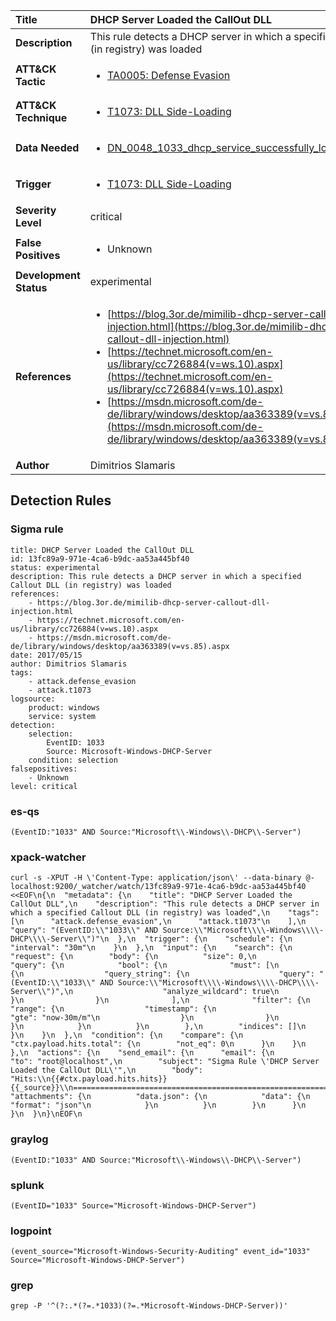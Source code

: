 | Title                    | DHCP Server Loaded the CallOut DLL       |
|:-------------------------|:------------------|
| **Description**          | This rule detects a DHCP server in which a specified Callout DLL (in registry) was loaded |
| **ATT&amp;CK Tactic**    |  <ul><li>[TA0005: Defense Evasion](https://attack.mitre.org/tactics/TA0005)</li></ul>  |
| **ATT&amp;CK Technique** | <ul><li>[T1073: DLL Side-Loading](https://attack.mitre.org/techniques/T1073)</li></ul>  |
| **Data Needed**          | <ul><li>[DN_0048_1033_dhcp_service_successfully_loaded_callout_dlls](../Data_Needed/DN_0048_1033_dhcp_service_successfully_loaded_callout_dlls.md)</li></ul>  |
| **Trigger**              | <ul><li>[T1073: DLL Side-Loading](../Triggers/T1073.md)</li></ul>  |
| **Severity Level**       | critical |
| **False Positives**      | <ul><li>Unknown</li></ul>  |
| **Development Status**   | experimental |
| **References**           | <ul><li>[https://blog.3or.de/mimilib-dhcp-server-callout-dll-injection.html](https://blog.3or.de/mimilib-dhcp-server-callout-dll-injection.html)</li><li>[https://technet.microsoft.com/en-us/library/cc726884(v=ws.10).aspx](https://technet.microsoft.com/en-us/library/cc726884(v=ws.10).aspx)</li><li>[https://msdn.microsoft.com/de-de/library/windows/desktop/aa363389(v=vs.85).aspx](https://msdn.microsoft.com/de-de/library/windows/desktop/aa363389(v=vs.85).aspx)</li></ul>  |
| **Author**               | Dimitrios Slamaris |


## Detection Rules

### Sigma rule

```
title: DHCP Server Loaded the CallOut DLL
id: 13fc89a9-971e-4ca6-b9dc-aa53a445bf40
status: experimental
description: This rule detects a DHCP server in which a specified Callout DLL (in registry) was loaded
references:
    - https://blog.3or.de/mimilib-dhcp-server-callout-dll-injection.html
    - https://technet.microsoft.com/en-us/library/cc726884(v=ws.10).aspx
    - https://msdn.microsoft.com/de-de/library/windows/desktop/aa363389(v=vs.85).aspx
date: 2017/05/15
author: Dimitrios Slamaris
tags:
    - attack.defense_evasion
    - attack.t1073
logsource:
    product: windows
    service: system
detection:
    selection:
        EventID: 1033
        Source: Microsoft-Windows-DHCP-Server
    condition: selection
falsepositives: 
    - Unknown
level: critical

```





### es-qs
    
```
(EventID:"1033" AND Source:"Microsoft\\-Windows\\-DHCP\\-Server")
```


### xpack-watcher
    
```
curl -s -XPUT -H \'Content-Type: application/json\' --data-binary @- localhost:9200/_watcher/watch/13fc89a9-971e-4ca6-b9dc-aa53a445bf40 <<EOF\n{\n  "metadata": {\n    "title": "DHCP Server Loaded the CallOut DLL",\n    "description": "This rule detects a DHCP server in which a specified Callout DLL (in registry) was loaded",\n    "tags": [\n      "attack.defense_evasion",\n      "attack.t1073"\n    ],\n    "query": "(EventID:\\"1033\\" AND Source:\\"Microsoft\\\\-Windows\\\\-DHCP\\\\-Server\\")"\n  },\n  "trigger": {\n    "schedule": {\n      "interval": "30m"\n    }\n  },\n  "input": {\n    "search": {\n      "request": {\n        "body": {\n          "size": 0,\n          "query": {\n            "bool": {\n              "must": [\n                {\n                  "query_string": {\n                    "query": "(EventID:\\"1033\\" AND Source:\\"Microsoft\\\\-Windows\\\\-DHCP\\\\-Server\\")",\n                    "analyze_wildcard": true\n                  }\n                }\n              ],\n              "filter": {\n                "range": {\n                  "timestamp": {\n                    "gte": "now-30m/m"\n                  }\n                }\n              }\n            }\n          }\n        },\n        "indices": []\n      }\n    }\n  },\n  "condition": {\n    "compare": {\n      "ctx.payload.hits.total": {\n        "not_eq": 0\n      }\n    }\n  },\n  "actions": {\n    "send_email": {\n      "email": {\n        "to": "root@localhost",\n        "subject": "Sigma Rule \'DHCP Server Loaded the CallOut DLL\'",\n        "body": "Hits:\\n{{#ctx.payload.hits.hits}}{{_source}}\\n================================================================================\\n{{/ctx.payload.hits.hits}}",\n        "attachments": {\n          "data.json": {\n            "data": {\n              "format": "json"\n            }\n          }\n        }\n      }\n    }\n  }\n}\nEOF\n
```


### graylog
    
```
(EventID:"1033" AND Source:"Microsoft\\-Windows\\-DHCP\\-Server")
```


### splunk
    
```
(EventID="1033" Source="Microsoft-Windows-DHCP-Server")
```


### logpoint
    
```
(event_source="Microsoft-Windows-Security-Auditing" event_id="1033" Source="Microsoft-Windows-DHCP-Server")
```


### grep
    
```
grep -P '^(?:.*(?=.*1033)(?=.*Microsoft-Windows-DHCP-Server))'
```



